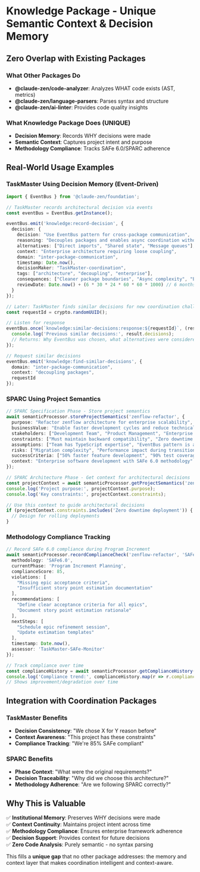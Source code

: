 # Knowledge Package - Unique Semantic Context & Decision Memory

## Zero Overlap with Existing Packages

### What Other Packages Do
- **@claude-zen/code-analyzer**: Analyzes WHAT code exists (AST, metrics)
- **@claude-zen/language-parsers**: Parses syntax and structure  
- **@claude-zen/ai-linter**: Provides code quality insights

### What Knowledge Package Does (UNIQUE)
- **Decision Memory**: Records WHY decisions were made
- **Semantic Context**: Captures project intent and purpose
- **Methodology Compliance**: Tracks SAFe 6.0/SPARC adherence

## Real-World Usage Examples

### TaskMaster Using Decision Memory (Event-Driven)
```typescript
import { EventBus } from '@claude-zen/foundation';

// TaskMaster records architectural decision via events
const eventBus = EventBus.getInstance();

eventBus.emit('knowledge:record-decision', {
  decision: {
    decision: "Use EventBus pattern for cross-package communication",
    reasoning: "Decouples packages and enables async coordination without direct imports",
    alternatives: ["Direct imports", "Shared state", "Message queues"],
    context: "Enterprise architecture requiring loose coupling",
    domain: "inter-package-communication", 
    timestamp: Date.now(),
    decisionMaker: "TaskMaster-coordination",
    tags: ["architecture", "decoupling", "enterprise"],
    consequences: ["Cleaner package boundaries", "Async complexity", "Event debugging"],
    reviewDate: Date.now() + (6 * 30 * 24 * 60 * 60 * 1000) // 6 months
  }
});

// Later: TaskMaster finds similar decisions for new coordination challenge
const requestId = crypto.randomUUID();

// Listen for response
eventBus.once(`knowledge:similar-decisions:response:${requestId}`, (result) => {
  console.log('Previous similar decisions:', result.decisions);
  // Returns: Why EventBus was chosen, what alternatives were considered
});

// Request similar decisions
eventBus.emit('knowledge:find-similar-decisions', {
  domain: "inter-package-communication",
  context: "decoupling packages",
  requestId
});
```

### SPARC Using Project Semantics
```typescript
// SPARC Specification Phase - Store project semantics
await semanticProcessor.storeProjectSemantics('zenflow-refactor', {
  purpose: "Refactor zenflow architecture for enterprise scalability",
  businessValue: "Enable faster development cycles and reduce technical debt",
  stakeholders: ["Development Team", "Product Management", "Enterprise Architecture"],
  constraints: ["Must maintain backward compatibility", "Zero downtime deployment"],
  assumptions: ["Team has TypeScript expertise", "EventBus pattern is accepted"],
  risks: ["Migration complexity", "Performance impact during transition"],
  successCriteria: ["50% faster feature development", "90% test coverage maintained"],
  context: "Enterprise software development with SAFe 6.0 methodology"
});

// SPARC Architecture Phase - Get context for architectural decisions
const projectContext = await semanticProcessor.getProjectSemantics('zenflow-refactor');
console.log('Project purpose:', projectContext.purpose);
console.log('Key constraints:', projectContext.constraints);

// Use this context to guide architectural decisions
if (projectContext.constraints.includes('Zero downtime deployment')) {
  // Design for rolling deployments
}
```

### Methodology Compliance Tracking
```typescript
// Record SAFe 6.0 compliance during Program Increment
await semanticProcessor.recordComplianceCheck('zenflow-refactor', 'SAFe6.0', {
  methodology: 'SAFe6.0',
  currentPhase: 'Program Increment Planning',
  complianceScore: 85,
  violations: [
    "Missing epic acceptance criteria",
    "Insufficient story point estimation documentation"
  ],
  recommendations: [
    "Define clear acceptance criteria for all epics",
    "Document story point estimation rationale"
  ],
  nextSteps: [
    "Schedule epic refinement session",
    "Update estimation templates"
  ],
  timestamp: Date.now(),
  assessor: 'TaskMaster-SAFe-Monitor'
});

// Track compliance over time
const complianceHistory = await semanticProcessor.getComplianceHistory('zenflow-refactor', 'SAFe6.0');
console.log('Compliance trend:', complianceHistory.map(r => r.complianceScore));
// Shows improvement/degradation over time
```

## Integration with Coordination Packages

### TaskMaster Benefits
- **Decision Consistency**: "We chose X for Y reason before"
- **Context Awareness**: "This project has these constraints"  
- **Compliance Tracking**: "We're 85% SAFe compliant"

### SPARC Benefits  
- **Phase Context**: "What were the original requirements?"
- **Decision Traceability**: "Why did we choose this architecture?"
- **Methodology Adherence**: "Are we following SPARC correctly?"

## Why This is Valuable

✅ **Institutional Memory**: Preserves WHY decisions were made  
✅ **Context Continuity**: Maintains project intent across time  
✅ **Methodology Compliance**: Ensures enterprise framework adherence  
✅ **Decision Support**: Provides context for future decisions  
✅ **Zero Code Analysis**: Purely semantic - no syntax parsing  

This fills a **unique gap** that no other package addresses: the memory and context layer that makes coordination intelligent and context-aware.